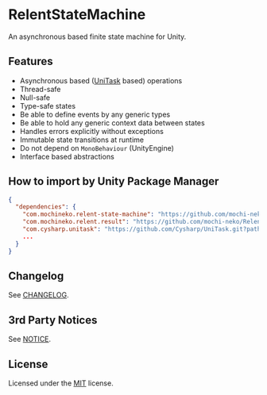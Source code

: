 # RelentStateMachine

An asynchronous based finite state machine for Unity.

## Features

- Asynchronous based ([UniTask](https://github.com/Cysharp/UniTask) based) operations
- Thread-safe
- Null-safe
- Type-safe states
- Be able to define events by any generic types
- Be able to hold any generic context data between states
- Handles errors explicitly without exceptions
- Immutable state transitions at runtime
- Do not depend on `MonoBehaviour` (UnityEngine)
- Interface based abstractions

## How to import by Unity Package Manager

```json
{
  "dependencies": {
    "com.mochineko.relent-state-machine": "https://github.com/mochi-neko/RelentStateMachine.git?path=/Assets/Mochineko/RelentStateMachine#0.1.0",
    "com.mochineko.relent.result": "https://github.com/mochi-neko/Relent.git?path=/Assets/Mochineko/Relent/Result#0.1.3",
    "com.cysharp.unitask": "https://github.com/Cysharp/UniTask.git?path=src/UniTask/Assets/Plugins/UniTask",
    ...
  }
}
```

## Changelog

See [CHANGELOG](https://github.com/mochi-neko/RelentStateMachine/blob/main/CHANGELOG.md).

## 3rd Party Notices

See [NOTICE](https://github.com/mochi-neko/RelentStateMachine/blob/main/NOTICE.md).

## License

Licensed under the [MIT](https://github.com/mochi-neko/RelentStateMachine/blob/main/LICENSE) license.
